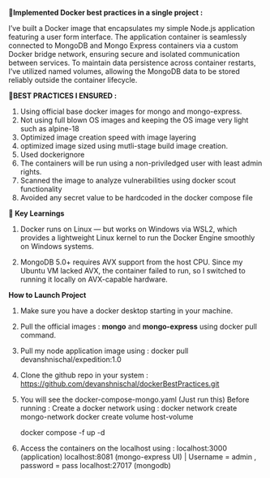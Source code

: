 **🚀Implemented Docker best practices in a single project :**

I’ve built a Docker image that encapsulates my simple Node.js application featuring a user form interface. The application container is seamlessly connected to MongoDB and Mongo Express containers via a custom Docker bridge network, ensuring secure and isolated communication between services. To maintain data persistence across container restarts, I’ve utilized named volumes, allowing the MongoDB data to be stored reliably outside the container lifecycle.


**🔐BEST PRACTICES I ENSURED :**

1. Using official base docker images for mongo and mongo-express.
2. Not using full blown OS images and keeping the OS image very light such as alpine-18
3. Optimized image creation speed with image layering 
4. optimized image sized using mutli-stage build image creation.
5. Used dockerignore 
6. The containers will be run using a non-priviledged user with least admin rights.
7. Scanned the image to analyze vulnerabilities using docker scout functionality
8. Avoided any secret value to be hardcoded in the docker compose file

**🔑 Key Learnings**
1. Docker runs on Linux — but works on Windows via WSL2, which provides a lightweight Linux kernel to run the Docker Engine smoothly on Windows systems.

2. MongoDB 5.0+ requires AVX support from the host CPU. Since my Ubuntu VM lacked AVX, the container failed to run, so I switched to running it locally on AVX-capable hardware.


**How to Launch Project**
1. Make sure you have a docker desktop starting in your machine.
2. Pull the official images : **mongo** and **mongo-express** 
    using docker pull command.
3. Pull my node application image using : docker pull devanshnischal/expedition:1.0
4. Clone the github repo in your system : https://github.com/devanshnischal/dockerBestPractices.git

5. You will see the docker-compose-mongo.yaml (Just run this)
    Before running : 
    Create a docker network using :
    docker network create mongo-network
    docker create volume host-volume
    
    docker compose -f <file path of docker compose> up -d


6. Access the containers on the localhost using :
   localhost:3000 (application)
   localhost:8081 (mongo-express UI) | Username = admin , password = pass 
   localhost:27017 (mongodb)

